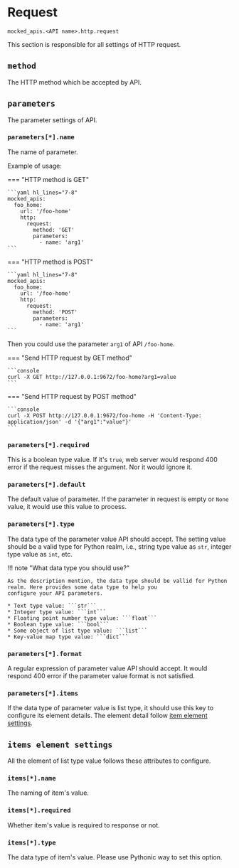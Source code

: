 # Request

``mocked_apis.<API name>.http.request``

This section is responsible for all settings of HTTP request.


## ``method``

The HTTP method which be accepted by API.


## ``parameters``

The parameter settings of API.


### ``parameters[*].name``

The name of parameter.

Example of usage:

=== "HTTP method is GET"
    
    ```yaml hl_lines="7-8"
    mocked_apis:
      foo_home:
        url: '/foo-home'
        http:
          request:
            method: 'GET'
            parameters:
              - name: 'arg1'
    ```

=== "HTTP method is POST"
    
    ```yaml hl_lines="7-8"
    mocked_apis:
      foo_home:
        url: '/foo-home'
        http:
          request:
            method: 'POST'
            parameters:
              - name: 'arg1'
    ```

Then you could use the parameter ``arg1`` of API ``/foo-home``.

=== "Send HTTP request by GET method"
    
    ```console
    curl -X GET http://127.0.0.1:9672/foo-home?arg1=value
    ```

=== "Send HTTP request by POST method"
    
    ```console
    curl -X POST http://127.0.0.1:9672/foo-home -H 'Content-Type: application/json' -d '{"arg1":"value"}'
    ```


### ``parameters[*].required``

This is a boolean type value. If it's ``true``, web server would respond 400 error if the request misses the argument. Nor
it would ignore it.


### ``parameters[*].default``

The default value of parameter. If the parameter in request is empty or ``None`` value, it would use this value to process.


### ``parameters[*].type``

The data type of the parameter value API should accept. The setting value should be a valid type for Python realm, i.e.,
string type value as ``str``, integer type value as ``int``, etc. 

!!! note "What data type you should use?"

    As the description mention, the data type should be vallid for Python realm. Here provides some data type to help you
    configure your API parameters.
    
    * Text type value: ```str```
    * Integer type value: ```int```
    * Floating point number type value: ```float```
    * Boolean type value: ```bool```
    * Some object of list type value: ```list```
    * Key-value map type value: ```dict```


### ``parameters[*].format``

A regular expression of parameter value API should accept. It would respond 400 error if the parameter value format is not
satisfied.


### ``parameters[*].items``

If the data type of parameter value is list type, it should use this key to configure its element details. The element detail 
follow [item element settings](#items-element-settings).


## ``items element settings``

All the element of list type value follows these attributes to configure.


### ``items[*].name``

The naming of item's value.


### ``items[*].required``

Whether item's value is required to response or not.


### ``items[*].type``

The data type of item's value. Please use Pythonic way to set this option.
